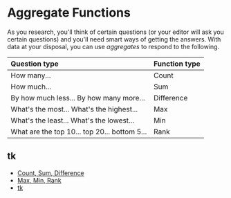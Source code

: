 # Aggregate Functions

As you research, you'll think of certain questions (or your editor will ask you certain questions) and you'll need smart ways of getting the answers. With data at your disposal, you can use _aggregates_ to respond to the following.

|Question type|Function type|
|:--|:--|
|How many...|Count|
|How much...|Sum|
|By how much less... By how many more...|Difference|
|What's the most... What's the highest...|Max|
|What's the least... What's the lowest...|Min|
|What are the top 10... top 20... bottom 5...|Rank|

## tk
- [Count, Sum, Difference](01-count-sum-diff.md)
- [Max, Min, Rank]()
- [tk](tk.md)
